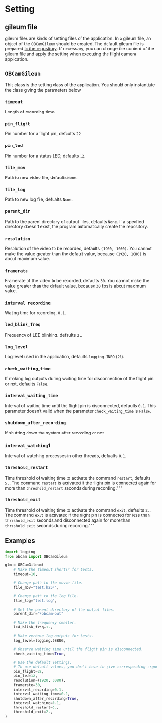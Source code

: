 # Setting

## gileum file

gileum files are kinds of setting files of the application. In a gileum file, an object of the `OBCamGileum` should be created. The default gileum file is prepared [in the repository](https://github.com/FROM-THE-EARTH/obcam/blob/main/glm.py). If necessary, you can change the content of the gileum file and apply the setting when executing the flight camera application.

## `OBCamGileum`

This class is the setting class of the application. You should only instantiate the class giving the parameters below.

### `timeout`

Length of recording time.

### `pin_flight`

Pin number for a flight pin, defaults `22`.

### `pin_led`

Pin number for a status LED, defaults `12`.

### `file_mov`

Path to new video file, defaults `None`.

### `file_log`

Path to new log file, defualts `None`.

### `parent_dir`

Path to the parent directory of output files, defaults `None`. If a specfied directory doesn't exist, the program automatically create the repository.

### `resolution`

Resolution of the video to be recorded, defaults `(1920, 1080)`. You cannot make the value greater than the default value, because `(1920, 1080)` is about maximum value.


### `framerate`

Framerate of the video to be recorded, defaults `30`. You cannot make the value greater than the default value, because `30` fps is about maximum value.

### `interval_recording`

Wating time for recording, `0.1`.

### `led_blink_freq`

Frequency of LED blinking, defaults `2.`.

### `log_level`

Log level used in the application, defaults `logging.INFO` (`20`).

### `check_waiting_time`

If making log outputs during waiting time for disconnection of the flight pin or not, defaults `False`.

### `interval_waiting_time`

Interval of waiting time until the flight pin is disconnected, defaults `0.1`. This parameter doesn't valid when the parameter `check_waiting_time` is `False`.

### `shutdown_after_recording`

If shutting down the system after recording or not.

### `interval_watching`1

Interval of watching processes in other threads, defualts `0.1`.

### `threshold_restart`

Time threshold of waiting time to activate the command `restart`, defaults `5.`. The command `restart` is activated if the flight pin is connected again for more than `threshold_restart` seconds during recording."""

### `threshold_exit`

Time threshold of waiting time to activate the command `exit`, defaults `2.`. The command `exit` is activated if the flight pin is connected for less than `threshold_exit` seconds and disconnected again for more than `threshold_exit` seconds during recording."""

## Examples

```python
import logging
from obcam import OBCamGileum

glm = OBCamGileum(
    # Make the timeout shorter for tests.
    timeout=10,

    # Change path to the movie file.
    file_mov="test.h254",

    # Change path to the log file.
    flie_log="test.log",

    # Set the parent directory of the output files.
    parent_dir="/obcam-out"

    # Make the frequency smaller.
    led_blink_freq=1.,

    # Make verbose log outputs for tests.
    log_level=logging.DEBUG,

    # Observe waiting time until the flight pin is disconnected.
    check_waiting_time=True,

    # Use the default settings.
    # To use defualt values, you don't have to give corresponding arguments.
    pin_flight=22,
    pin_led=12,
    resolution=(1920, 1080),
    framerate=30,
    interval_recording=0.1,
    interval_waiting_time=0.1,
    shutdown_after_recording=True,
    interval_watching=0.1,
    threshold_restart=5.,
    threshold_exit=2.,
)
```
